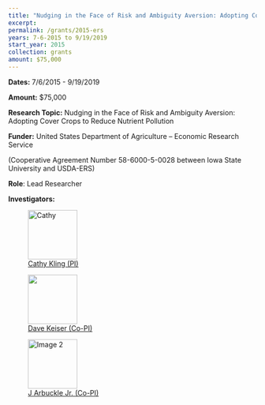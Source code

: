 ```yaml
---
title: "Nudging in the Face of Risk and Ambiguity Aversion: Adopting Cover Crops to Reduce Nutrient Pollution"
excerpt: 
permalink: /grants/2015-ers
years: 7-6-2015 to 9/19/2019
start_year: 2015
collection: grants
amount: $75,000
---
```

<!-- Google tag (gtag.js) -->
<script async src="https://www.googletagmanager.com/gtag/js?id=G-Q95WSVMDNZ"></script>
<script>
  window.dataLayer = window.dataLayer || [];
  function gtag(){dataLayer.push(arguments);}
  gtag('js', new Date());

  gtag('config', 'G-Q95WSVMDNZ');
</script>


**Dates:** 7/6/2015 - 9/19/2019

**Amount:** $75,000

**Research Topic:** Nudging in the Face of Risk and Ambiguity Aversion: Adopting Cover Crops to Reduce Nutrient Pollution

**Funder:** United States Department of Agriculture – Economic Research Service

(Cooperative Agreement Number 58-6000-5-0028 between Iowa State University and USDA-ERS)

**Role**: Lead Researcher

**Investigators:**

<body>
<div class="image-container">
        <figure>
            <img src="/images/co-authors/Cathy_kling.png" alt="Cathy" width="100" height="auto">
            <figcaption><a href="https://economics.cornell.edu/catherine-kling" target="_blank">Cathy Kling (PI)</a></figcaption>
        </figure>
        <figure>
            <img src="/images/co-authors/dave_keiser.png" width="100" height="auto">
            <figcaption><a href="https://sites.google.com/site/dkeiserecon/home" target="_blank">Dave Keiser (Co-PI)</a></figcaption>
        </figure>
        <figure>
            <img src="/images/co-authors/j_arbuckle.png" alt="Image 2" width="100" height="auto">
            <figcaption><a href="https://faculty.sites.iastate.edu/arbuckle/" target="_blank">J Arbuckle Jr. (Co-PI)</a></figcaption>
        </figure>      
        <!-- Add more images as needed -->
    </div>
</body>